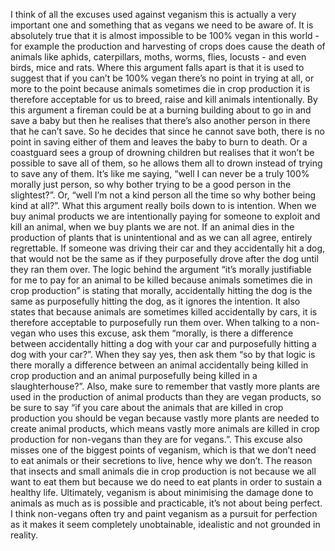 I think of all the excuses used against veganism this is actually a very important one and something that as vegans we need to be aware of. It is absolutely true that it is almost impossible to be 100% vegan in this world - for example the production and harvesting of crops does cause the death of animals like aphids, caterpillars, moths, worms, flies, locusts - and even birds, mice and rats. Where this argument falls apart is that it is used to suggest that if you can’t be 100% vegan there’s no point in trying at all, or more to the point because animals sometimes die in crop production it is therefore acceptable for us to breed, raise and kill animals intentionally. By this argument a fireman could be at a burning building about to go in and save a baby but then he realises that there’s also another person in there that he can’t save. So he decides that since he cannot save both, there is no point in saving either of them and leaves the baby to burn to death. Or a coastguard sees a group of drowning children but realises that it won’t be possible to save all of them, so he allows them all to drown instead of trying to save any of them. It’s like me saying, “well I can never be a truly 100% morally just person, so why bother trying to be a good person in the slightest?”. Or, “well I’m not a kind person all the time so why bother being kind at all?”. What this argument really boils down to is intention. When we buy animal products we are intentionally paying for someone to exploit and kill an animal, when we buy plants we are not. If an animal dies in the production of plants that is unintentional and as we can all agree, entirely regrettable. If someone was driving their car and they accidentally hit a dog, that would not be the same as if they purposefully drove after the dog until they ran them over. The logic behind the argument “it’s morally justifiable for me to pay for an animal to be killed because animals sometimes die in crop production” is stating that morally, accidentally hitting the dog is the same as purposefully hitting the dog, as it ignores the intention. It also states that because animals are sometimes killed accidentally by cars, it is therefore acceptable to purposefully run them over. When talking to a non-vegan who uses this excuse, ask them “morally, is there a difference between accidentally hitting a dog with your car and purposefully hitting a dog with your car?”. When they say yes, then ask them “so by that logic is there morally a difference between an animal accidentally being killed in crop production and an animal purposefully being killed in a slaughterhouse?”. Also, make sure to remember that vastly more plants are used in the production of animal products than they are vegan products, so be sure to say “if you care about the animals that are killed in crop production you should be vegan because vastly more plants are needed to create animal products, which means vastly more animals are killed in crop production for non-vegans than they are for vegans.”. This excuse also misses one of the biggest points of veganism, which is that we don’t need to eat animals or their secretions to live, hence why we don’t. The reason that insects and small animals die in crop production is not because we all want to eat them but because we do need to eat plants in order to sustain a healthy life. Ultimately, veganism is about minimising the damage done to animals as much as is possible and practicable, it’s not about being perfect. I think non-vegans often try and paint veganism as a pursuit for perfection as it makes it seem completely unobtainable, idealistic and not grounded in reality.